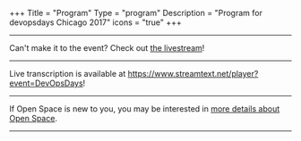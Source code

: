 +++
Title = "Program"
Type = "program"
Description = "Program for devopsdays Chicago 2017"
icons = "true"
+++

<div class = "row">
  <div class = "col">
    <hr />
    Can't make it to the event? Check out <a href = "http://confreaks.tv/live_events/devopsdayschicago2017">the livestream</a>!
  </div>
</div>

<div class = "row">
  <div class = "col">
    <hr />
    Live transcription is available at <a href = "https://www.streamtext.net/player?event=DevOpsDays">https://www.streamtext.net/player?event=DevOpsDays</a>!
  </div>
</div>

<div class = "row">
  <div class = "col">
    <hr />
    If Open Space is new to you, you may be interested in <a href="/pages/open-space-format">more details about Open Space</a>.
    <hr />
  </div>
</div>
